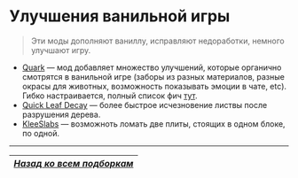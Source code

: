 # Улучшения ванильной игры

>Эти  моды дополняют ваниллу, исправляют недоработки, немного улучшают игру.
+ [Quark](https://minecraft.curseforge.com/projects/quark) — мод добавляет множество улучшений, которые органично смотрятся в ванильной игре (заборы из разных материалов, разные окрасы для животных, возможность показывать эмоции в чате, etc). Гибко настраивается, полный список фич [тут](https://quark.vazkii.us).
+ [Quick Leaf Decay](https://minecraft.curseforge.com/projects/quick-leaf-decay) — более быстрое исчезновение листвы после разрушения дерева.
+ [KleeSlabs](https://minecraft.curseforge.com/projects/kleeslabs) — возможноть ломать две плиты, стоящих в одном блоке, по одной.

------

|[*Назад ко всем подборкам*](../Подборки_модов.md)|
|:---:|
